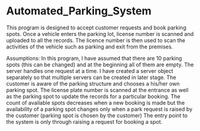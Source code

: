 # Automated_Parking_System

This program is designed to accept customer requests and book parking spots.
Once a vehicle enters the parking lot, license number is scanned and uploaded to all the records.
The licence number is then used to scan the activities of the vehicle such as parking and exit from the premises.


Assumptions:
In this program, I have assumed that there are 10 parking spots (this can be changed) and at the beginning all of them are empty.
The server handles one request at a time. I have created a server object separately so that multiple servers can be created in later
stage.
The customer is aware of the parking structure and chooses a his/her own parking spot.
The license plate number is scanned at the entrance as well as the parking spot to update the records for a particular booking.
The count of available spots decreases when a new booking is made but the availability of a parking spot changes only when a park
request is raised by the customer (parking spot is chosen by the customer)
The entry point to the system is only through raising a request for booking a spot.

